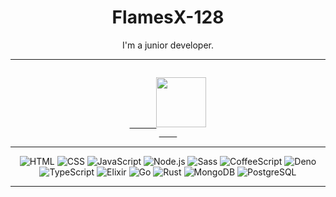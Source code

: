 <h1 align="center">FlamesX-128</h1>

<p align="center">I'm a junior developer.</p>

<hr />

<p align="center">
  <a href="https://discord.com/users/347787075308748801">
    <code>
      <img src="https://discord.c99.nl/widget/theme-4/347787075308748801.png" height="80" />
    </code>
  </a>
</p>

<hr />

<p align="center">
  <img src="https://img.shields.io/badge/HTML-05122A?&amp;logo=html5" alt="HTML" />
  <img src="https://img.shields.io/badge/CSS-05122A?&amp;logo=css3" alt="CSS" />
  <img src="https://img.shields.io/badge/JavaScript-05122A?&amp;logo=JavaScript" alt="JavaScript" />
  <img src="https://img.shields.io/badge/Node.js-05122A?&amp;logo=node.js" alt="Node.js" />
  <img src="https://img.shields.io/badge/Sass-05122A?&amp;logo=sass" alt="Sass" />
  <img src="https://img.shields.io/badge/CoffeeScript-05122A?&amp;logo=coffeescript" alt="CoffeeScript" />
  <img src="https://img.shields.io/badge/Deno-05122A?&amp;logo=deno" alt="Deno" />
  <img src="https://img.shields.io/badge/TypeScript-05122A?&amp;logo=TypeScript" alt="TypeScript" />
  <img src="https://img.shields.io/badge/Elixir-05122A?&amp;logo=elixir" alt="Elixir" />
  <img src="https://img.shields.io/badge/Go-05122A?style=flat&amp;logo=go" alt="Go" />
  <img src="https://img.shields.io/badge/Rust-05122A?&amp;logo=rust" alt="Rust" />
  <img src="https://img.shields.io/badge/MongoDB-05122A?&amp;logo=mongodb" alt="MongoDB" />
  <img src="https://img.shields.io/badge/PostgreSQL-05122A?&amp;logo=postgresql" alt="PostgreSQL" />
</p>

<hr />
